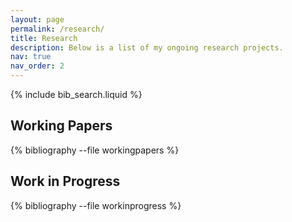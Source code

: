 ```yaml
---
layout: page
permalink: /research/
title: Research
description: Below is a list of my ongoing research projects.
nav: true
nav_order: 2
---
```


<!-- _pages/research.md -->

<!-- Bibsearch Feature -->

{% include bib_search.liquid %}

<div class="research">

## Working Papers ##
{% bibliography --file workingpapers %}

## Work in Progress ##
{% bibliography --file workinprogress %}

</div>
